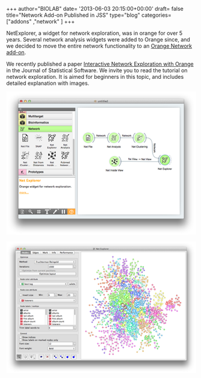 +++
author="BIOLAB"
date= '2013-06-03 20:15:00+00:00'
draft= false
title="Network Add-on Published in JSS"
type="blog"
categories=["addons" ,"network" ]
+++

NetExplorer, a widget for network exploration, was in orange for over 5 years. Several network analysis widgets were added to Orange since, and we decided to move the entire network functionality to an [Orange Network add-on](https://pypi.python.org/pypi/Orange-Network).

We recently published a paper [Interactive Network Exploration with Orange](http://www.jstatsoft.org/v53/i06) in the Journal of Statistical Software. We invite you to read the tutorial on network exploration. It is aimed for beginners in this topic, and includes detailed explanation with images.

![](/images/2013/06/04/netaddon.png__600x454_q95_crop_upscale.png)

![](/images/2013/06/04/netexplorer.png__600x417_q95_crop_upscale.png)
